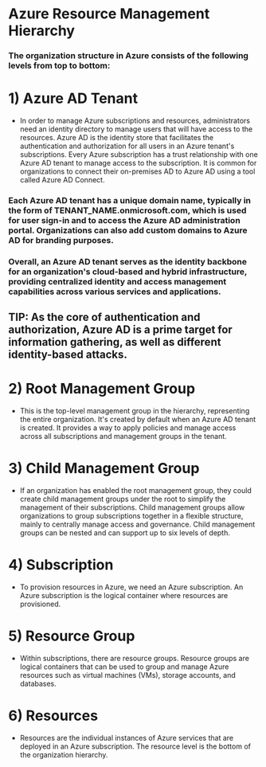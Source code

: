 # Azure Resource Management Hierarchy

### The organization structure in Azure consists of the following levels from top to bottom:

# 1) Azure AD Tenant

 - In order to manage Azure subscriptions and resources, administrators need an identity directory to manage users that will have access to the resources. Azure AD is the identity store that facilitates the authentication and authorization for all users in an Azure tenant's subscriptions. Every Azure subscription has a trust relationship with one Azure AD tenant to manage access to the subscription. It is common for organizations to connect their on-premises AD to Azure AD using a tool called Azure AD Connect.

### Each Azure AD tenant has a unique domain name, typically in the form of TENANT_NAME.onmicrosoft.com, which is used for user sign-in and to access the Azure AD administration portal. Organizations can also add custom domains to Azure AD for branding purposes.

### Overall, an Azure AD tenant serves as the identity backbone for an organization's cloud-based and hybrid infrastructure, providing centralized identity and access management capabilities across various services and applications.

## TIP: As the core of authentication and authorization, Azure AD is a prime target for information gathering, as well as different identity-based attacks.

# 2) Root Management Group

 -  This is the top-level management group in the hierarchy, representing the entire organization. It's created by default when an Azure AD tenant is created. It provides a way to apply policies and manage access across all subscriptions and management groups in the tenant.

# 3) Child Management Group

 - If an organization has enabled the root management group, they could create child management groups under the root to simplify the management of their subscriptions. Child management groups allow organizations to group subscriptions together in a flexible structure, mainly to centrally manage access and governance. Child management groups can be nested and can support up to six levels of depth.

# 4) Subscription

 - To provision resources in Azure, we need an Azure subscription. An Azure subscription is the logical container where resources are provisioned.

# 5) Resource Group

 - Within subscriptions, there are resource groups. Resource groups are logical containers that can be used to group and manage Azure resources such as virtual machines (VMs), storage accounts, and databases.

# 6) Resources

 - Resources are the individual instances of Azure services that are deployed in an Azure subscription. The resource level is the bottom of the organization hierarchy.

